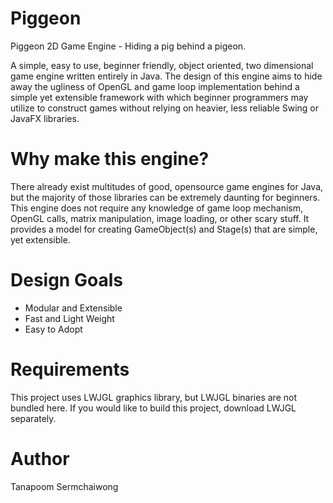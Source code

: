 # Piggeon
Piggeon 2D Game Engine - Hiding a pig behind a pigeon.

A simple, easy to use, beginner friendly, object oriented, two dimensional game engine written entirely in Java.
The design of this engine aims to hide away the ugliness of OpenGL and game loop implementation behind a simple yet
extensible framework with which beginner programmers may utilize to construct games without relying on heavier, 
less reliable Swing or JavaFX libraries.

# Why make this engine?
There already exist multitudes of good, opensource game engines for Java, but the majority of those libraries 
can be extremely daunting for beginners. This engine does not require any knowledge of game loop mechanism, OpenGL calls,
matrix manipulation, image loading, or other scary stuff. It provides a model for creating GameObject(s) and Stage(s) that
are simple, yet extensible.

# Design Goals
- Modular and Extensible
- Fast and Light Weight
- Easy to Adopt

# Requirements
This project uses LWJGL graphics library, but LWJGL binaries are not bundled here. If you would like to build this project, download LWJGL separately.

# Author
Tanapoom Sermchaiwong
